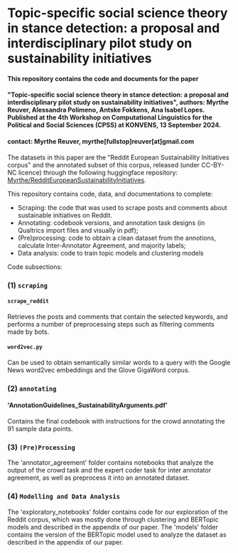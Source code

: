# Topic-specific social science theory in stance detection: a proposal and interdisciplinary pilot study on sustainability initiatives

#### This repository contains the code and documents for the paper 
#### "Topic-specific social science theory in stance detection: a proposal and interdisciplinary pilot study on sustainability initiatives", authors: Myrthe Reuver, Alessandra Polimeno, Antske Fokkens, Ana Isabel Lopes. Published at the 4th Workshop on Computational Linguistics for the Political and Social Sciences (CPSS) at KONVENS, 13 September 2024.
#### contact: Myrthe Reuver, myrthe[fullstop]reuver[at]gmail.com

The datasets in this paper are the "Reddit European Sustainability Initiatives corpus" and the annotated subset of this corpus, released (under CC-BY-NC licence) through the following huggingface repository: [Myrthe/RedditEuropeanSustainabilityInitiatives](https://huggingface.co/datasets/Myrthe/RedditEuropeanSustainabilityInitiatives).

This repository contains code, data, and documentations to complete:
- Scraping: the code that was used to scrape posts and comments about sustainable initiatives on Reddit.
- Annotating: codebook versions, and annotation task designs (in Qualtrics import files and visually in pdf);
- (Pre)processing: code to obtain a clean dataset from the annotions, calculate Inter-Annotator Agreement, and majority labels;
- Data analysis: code to train topic models and clustering models 

Code subsections:

### (1) `scraping`
#### `scrape_reddit`
Retrieves the posts and comments that contain the selected keywords, and performs a number of preprocessing steps such as filtering comments made by bots.

#### `word2vec.py`
Can be used to obtain semantically similar words to a query with the Google News word2vec embeddings and the Glove GigaWord corpus.

### (2) `annotating`
#### 'AnnotationGuidelines_SustainabilityArguments.pdf'
Contains the final codebook with instructions for the crowd annotating the 91 sample data points.

### (3) `(Pre)Processing`
The 'annotator_agreement' folder contains notebooks that analyze the output of the crowd task and the expert coder task for inter annotator agreement, as well as preprocess it into an annotated dataset.

### (4) `Modelling and Data Analysis`
The 'exploratory_notebooks' folder contains code for our exploration of the Reddit corpus, which was mostly done through clustering and BERTopic models and described in the appendix of our paper.
The 'models' folder contains the version of the BERTopic model used to analyze the dataset as described in the appendix of our paper.
